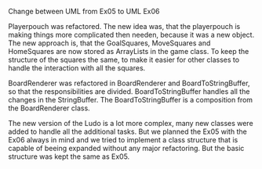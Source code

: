 Change between UML from Ex05 to UML Ex06

Playerpouch was refactored. The new idea was, that the playerpouch is making things more complicated then needen, 
because it was a new object.
The new approach is, that the GoalSquares, MoveSquares and HomeSquares are now stored as ArrayLists in the game class.
To keep the structure of the squares the same, to make it easier for other classes to handle the interaction with
all the squares.

BoardRenderer was refactored in BoardRenderer and BoardToStringBuffer, so that the responsibilities are divided.
BoardToStringBuffer handles all the changes in the StringBuffer.
The BoardToStringBuffer is a composition from the BoardRenderer class.

The new version of the Ludo is a lot more complex, many new classes were added to handle all the additional tasks.
But we planned the Ex05 with the Ex06 always in mind and we tried to implement a class structure that is capable of
beeing expanded without any major refactoring. But the basic structure was kept the same as Ex05. 
